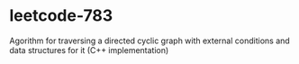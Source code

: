 # leetcode-783
Agorithm for traversing a directed cyclic graph with external conditions and data structures for it (C++ implementation)
